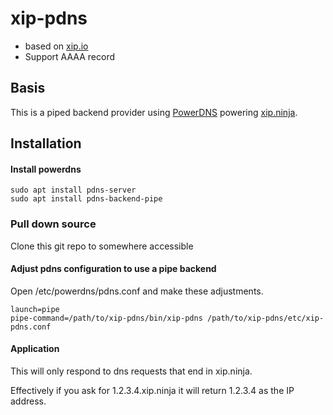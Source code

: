 # xip-pdns

- based on [xip.io](https://github.com/basecamp/xip-pdns)
- Support AAAA record  

## Basis
This is a piped backend provider using [PowerDNS](http://powerdns.com/) powering [xip.ninja](http://xip.ninja/).

## Installation

#### Install powerdns
```
sudo apt install pdns-server
sudo apt install pdns-backend-pipe
```
### Pull down source
Clone this git repo to somewhere accessible

#### Adjust pdns configuration to use a pipe backend
Open /etc/powerdns/pdns.conf and make these adjustments.

```
launch=pipe
pipe-command=/path/to/xip-pdns/bin/xip-pdns /path/to/xip-pdns/etc/xip-pdns.conf
```

#### Application
This will only respond to dns requests that end in xip.ninja.

Effectively if you ask for 1.2.3.4.xip.ninja it will return 1.2.3.4 as the IP address. 
